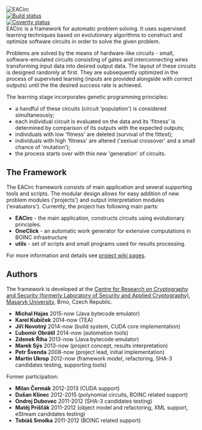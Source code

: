 ![EACirc](https://raw.githubusercontent.com/wiki/petrs/EACirc/img/logo-home.png)  
[![Build status](https://travis-ci.org/crocs-muni/EACirc.svg?branch=master)](https://travis-ci.org/crocs-muni/EACirc)  
[![Coverity status](https://scan.coverity.com/projects/7192/badge.svg)](https://scan.coverity.com/projects/crocs-muni-eacirc)  
EACirc is a framework for automatic problem solving. It uses supervised learning techniques based on evolutionary algorithms to construct and optimize software circuits in order to solve the given problem.

Problems are solved by the means of hardware-like circuits - small, software-emulated circuits consisting of gates and interconnecting wires transforming input data into desired output data. The layout of these circuits is designed randomly at first. They are subsequently optimized in the process of supervised learning (inputs are provided alongside with correct outputs) until the the desired success rate is achieved. 

The learning stage incorporates genetic programming principles:  
* a handful of these circuits (circuit 'population') is considered simultaneously;
* each individual circuit is evaluated on the data and its 'fitness' is determined by comparison of its outputs with the expected outputs;
* individuals with low 'fitness' are deleted (survival of the fittest);
* individuals with high 'fitness' are altered ('sexiual crossover' and a small chance of 'mutation');
* the process starts over with this new 'generation' of circuits.

## The Framework

The EACirc framework consists of main application and several supporting tools and scripts. The modular design allows for easy addition of new problem modules ('projects') and output interpretation modules ('evaluators'). Currently, the project has following main parts:
* **EACirc** - the main application, constructs circuits using evolutionary principles.
* **OneClick** - an automatic work generator for extensive computations in BOINC infrastructure
* **utils** - set of scripts and small programs used for results processing.

For more information and details see [project wiki pages](http://github.com/petrs/EACirc/wiki/Home).

## Authors
The framework is developed at the [Centre for Research on Cryptography and Security (formerly Laboratory of Security and Applied Cryptography)](https://www.fi.muni.cz/research/crocs/), [Masaryk University](http://www.muni.cz/), Brno, Czech Republic.

* **Michal Hajas** 2015-now (Java bytecode emulator)
* **Karel Kubíček** 2014-now (TEA)
* **Jiří Novotný** 2014-now (build system, CUDA core implementation)
* **Ľubomír Obrátil** 2014-now (automation tools)
* **Zdenek Říha** 2013-now (Java bytecode emulator)
* **Marek Sýs** 2013-now (project concept, results interpretation)
* **Petr Švenda** 2008-now (project lead, initial implementation)
* **Martin Ukrop** 2012-now (framework model, refactoring, SHA-3 candidates testing, supporting tools)

Former participation:
* **Milan Čermák** 2012-2013 (CUDA support)
* **Dušan Klinec** 2012-2015 (polynomial circuits, BOINC related support)
* **Ondrej Dubovec** 2011-2012 (SHA-3 candidates testing)
* **Matěj Prišťák** 2011-2012 (object model and refactoring, XML support, eStream candidates testing)
* **Tobiáš Smolka** 2011-2012 (BOINC related support)
 
